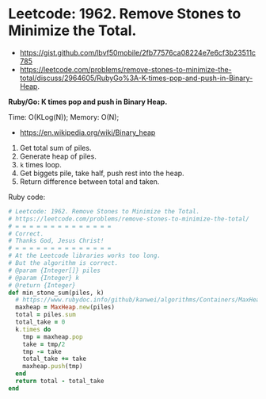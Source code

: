# Leetcode: 1962. Remove Stones to Minimize the Total.

- https://gist.github.com/lbvf50mobile/2fb77576ca08224e7e6cf3b23511c785
- https://leetcode.com/problems/remove-stones-to-minimize-the-total/discuss/2964605/RubyGo%3A-K-times-pop-and-push-in-Binary-Heap.

**Ruby/Go: K times pop and push in Binary Heap.**

Time: O(KLog(N)); Memory: O(N);

- https://en.wikipedia.org/wiki/Binary_heap

1. Get total sum of piles.
2. Generate heap of piles.
3. `k` times loop.
4. Get biggets pile, take half, push rest into the heap.
5. Return difference between total and taken.

Ruby code:
```Ruby
# Leetcode: 1962. Remove Stones to Minimize the Total.
# https://leetcode.com/problems/remove-stones-to-minimize-the-total/
# = = = = = = = = = = = = = =
# Correct.
# Thanks God, Jesus Christ!
# = = = = = = = = = = = = = =
# At the Leetcode libraries works too long.
# But the algorithm is correct.
# @param {Integer[]} piles
# @param {Integer} k
# @return {Integer}
def min_stone_sum(piles, k)
  # https://www.rubydoc.info/github/kanwei/algorithms/Containers/MaxHeap
  maxheap = MaxHeap.new(piles)
  total = piles.sum
  total_take = 0
  k.times do
    tmp = maxheap.pop
    take = tmp/2
    tmp -= take
    total_take += take
    maxheap.push(tmp)
  end
  return total - total_take
end
```
